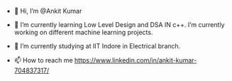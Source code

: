 - 👋 Hi, I’m @Ankit Kumar
- 👀 I’m  currently learning Low Level Design and DSA IN c++. I’m currently working on different machine learning projects.
- 🌱 I’m currently studying at IIT Indore in Electrical  branch.

- 📫 How to reach me https://www.linkedin.com/in/ankit-kumar-704837317/


<!---
Thankhai/Thankhai is a ✨ special ✨ repository because its `README.md` (this file) appears on your GitHub profile.
You can click the Preview link to take a look at your changes.
--->
